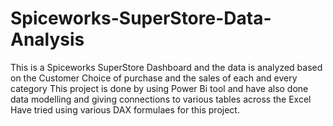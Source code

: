 # Spiceworks-SuperStore-Data-Analysis
This is a Spiceworks SuperStore Dashboard and the data is analyzed based on the Customer Choice of purchase and the sales of each and every category
This project is done by using Power Bi tool and have also done data modelling and giving connections to various tables across the Excel
Have tried using various DAX formulaes for this project.
